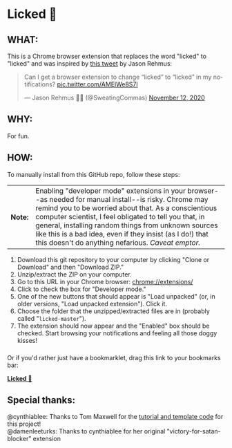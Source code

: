# Licked :tongue:

## WHAT: 
This is a Chrome browser extension that replaces the word "licked" to "licked" and was inspired by [this tweet](https://twitter.com/SweatingCommas/status/1326882812755128325) by Jason Rehmus:
<blockquote class="twitter-tweet"><p lang="en" dir="ltr">Can I get a browser extension to change “licked” to “licked” in my notifications? <a href="https://t.co/AMElWe8S7l">pic.twitter.com/AMElWe8S7l</a></p>&mdash; Jason Rehmus 🔎📝 (@SweatingCommas) <a href="https://twitter.com/SweatingCommas/status/1326882812755128325?ref_src=twsrc%5Etfw">November 12, 2020</a></blockquote>

## WHY:
For fun.

## HOW:
To manually install from this GitHub repo, follow these steps:

<table><tr>
<th>Note:</th>
<td>Enabling "developer mode" extensions in your browser--as needed for manual install--is risky. Chrome may remind you to be worried about that. As a conscientious computer scientist, I feel obligated to tell you that, in general, installing random things from unknown sources like this is a bad idea, even if they insist (as I do!) that this doesn't do anything nefarious. <i>Caveat emptor.</i></td>
</tr><table>

1. Download this git repository to your computer by clicking "Clone or Download" and then "Download ZIP." 
2. Unzip/extract the ZIP on your computer.
3. Go to this URL in your Chrome browser: [chrome://extensions/](chrome://extensions/)
4. Click to check the box for "Developer mode."
5. One of the new buttons that should appear is "Load unpacked" (or, in older versions, "Load unpacked extension"). Click it. 
6. Choose the folder that the unzipped/extracted files are in (probably called "`licked-master`").
7. The extension should now appear and the "Enabled" box should be checked. Start browsing your notifications and feeling all those doggy kisses!

###
Or if you'd rather just have a bookmarklet, drag this link to your bookmarks bar: 

<strong><a href="javascript:var elements = document.getElementsByTagName('*'); for (var i = 0; i < elements.length; i++) {var element = elements[i]; for (var j = 0; j < element.childNodes.length; j++) {var node = element.childNodes[j]; if (node.nodeType === Node.TEXT_NODE) {var text = node.nodeValue; var replacedText = text.replace(/liked/gi, 'licked 👅'); if (replacedText !== text) {element.replaceChild(document.createTextNode(replacedText), node); } } } }">Licked 👅</a></strong>

## Special thanks:

@cynthiablee: Thanks to Tom Maxwell for the [tutorial and template code](https://9to5google.com/2015/06/14/how-to-make-a-chrome-extensions/) for this project!  
@damenleeturks: Thanks to cynthiablee for her original "victory-for-satan-blocker" extension

